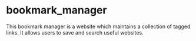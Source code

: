 bookmark_manager
================

This bookmark manager is a website which maintains a collection of tagged links. It allows users to save and search useful websites.
